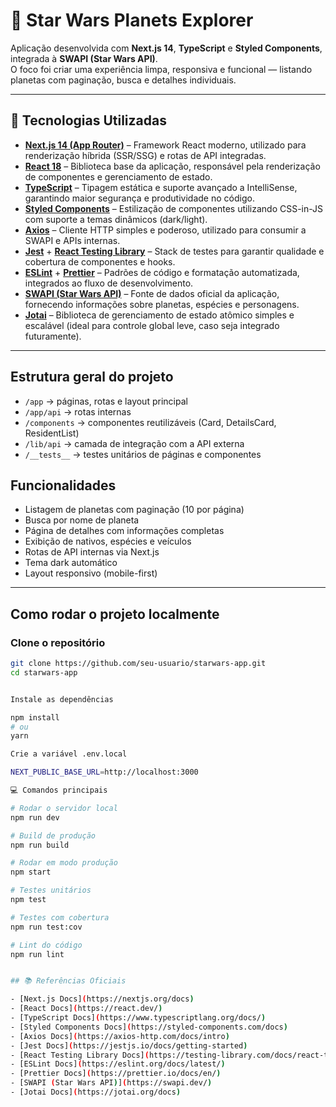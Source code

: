# 🌌 Star Wars Planets Explorer

Aplicação desenvolvida com **Next.js 14**, **TypeScript** e **Styled Components**, integrada à **SWAPI (Star Wars API)**.  
O foco foi criar uma experiência limpa, responsiva e funcional — listando planetas com paginação, busca e detalhes individuais.

---

## 🚀 Tecnologias Utilizadas

- **[Next.js 14 (App Router)](https://nextjs.org/docs)** – Framework React moderno, utilizado para renderização híbrida (SSR/SSG) e rotas de API integradas.  
- **[React 18](https://react.dev/)** – Biblioteca base da aplicação, responsável pela renderização de componentes e gerenciamento de estado.  
- **[TypeScript](https://www.typescriptlang.org/)** – Tipagem estática e suporte avançado a IntelliSense, garantindo maior segurança e produtividade no código.  
- **[Styled Components](https://styled-components.com/)** – Estilização de componentes utilizando CSS-in-JS com suporte a temas dinâmicos (dark/light).  
- **[Axios](https://axios-http.com/)** – Cliente HTTP simples e poderoso, utilizado para consumir a SWAPI e APIs internas.  
- **[Jest](https://jestjs.io/)** + **[React Testing Library](https://testing-library.com/docs/react-testing-library/intro/)** – Stack de testes para garantir qualidade e cobertura de componentes e hooks.  
- **[ESLint](https://eslint.org/)** + **[Prettier](https://prettier.io/)** – Padrões de código e formatação automatizada, integrados ao fluxo de desenvolvimento.  
- **[SWAPI (Star Wars API)](https://swapi.dev/)** – Fonte de dados oficial da aplicação, fornecendo informações sobre planetas, espécies e personagens.  
- **[Jotai](https://jotai.org/)** – Biblioteca de gerenciamento de estado atômico simples e escalável (ideal para controle global leve, caso seja integrado futuramente).


---

## Estrutura geral do projeto


- `/app` → páginas, rotas e layout principal  
- `/app/api` → rotas internas 
- `/components` → componentes reutilizáveis (Card, DetailsCard, ResidentList)  
- `/lib/api` → camada de integração com a API externa  
- `/__tests__` → testes unitários de páginas e componentes  


##  Funcionalidades

- Listagem de planetas com paginação (10 por página)
- Busca por nome de planeta
- Página de detalhes com informações completas
- Exibição de nativos, espécies e veículos
- Rotas de API internas via Next.js
- Tema dark automático
- Layout responsivo (mobile-first)

---

##  Como rodar o projeto localmente

###  Clone o repositório

```bash
git clone https://github.com/seu-usuario/starwars-app.git
cd starwars-app


Instale as dependências

npm install
# ou
yarn

Crie a variável .env.local

NEXT_PUBLIC_BASE_URL=http://localhost:3000

💻 Comandos principais

# Rodar o servidor local
npm run dev

# Build de produção
npm run build

# Rodar em modo produção
npm start

# Testes unitários
npm test

# Testes com cobertura
npm run test:cov

# Lint do código
npm run lint


## 📚 Referências Oficiais

- [Next.js Docs](https://nextjs.org/docs)
- [React Docs](https://react.dev/)
- [TypeScript Docs](https://www.typescriptlang.org/docs/)
- [Styled Components Docs](https://styled-components.com/docs)
- [Axios Docs](https://axios-http.com/docs/intro)
- [Jest Docs](https://jestjs.io/docs/getting-started)
- [React Testing Library Docs](https://testing-library.com/docs/react-testing-library/intro/)
- [ESLint Docs](https://eslint.org/docs/latest/)
- [Prettier Docs](https://prettier.io/docs/en/)
- [SWAPI (Star Wars API)](https://swapi.dev/)
- [Jotai Docs](https://jotai.org/docs)
